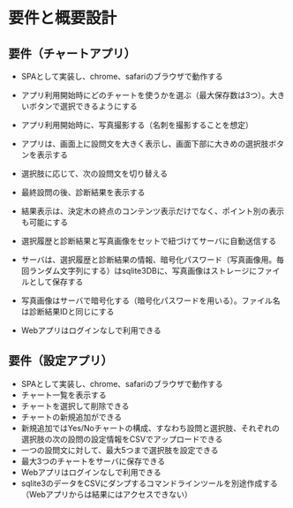# 要件と概要設計

## 要件（チャートアプリ）

* SPAとして実装し、chrome、safariのブラウザで動作する

* アプリ利用開始時にどのチャートを使うかを選ぶ（最大保存数は3つ）。大きいボタンで選択できるようにする

* アプリ利用開始時に、写真撮影する（名刺を撮影することを想定）

* アプリは、画面上に設問文を大きく表示し、画面下部に大きめの選択肢ボタンを表示する

* 選択肢に応じて、次の設問文を切り替える

* 最終設問の後、診断結果を表示する

* 結果表示は、決定木の終点のコンテンツ表示だけでなく、ポイント別の表示も可能にする

* 選択履歴と診断結果と写真画像をセットで紐づけてサーバに自動送信する

* サーバは、選択履歴と診断結果の情報、暗号化パスワード（写真画像用。毎回ランダム文字列にする）はsqlite3DBに、写真画像はストレージにファイルとして保存する

* 写真画像はサーバで暗号化する（暗号化パスワードを用いる）。ファイル名は診断結果IDと同じにする

* Webアプリはログインなしで利用できる

  

## 要件（設定アプリ）

* SPAとして実装し、chrome、safariのブラウザで動作する
* チャート一覧を表示する
* チャートを選択して削除できる
* チャートの新規追加ができる
* 新規追加ではYes/Noチャートの構成、すなわち設問と選択肢、それぞれの選択肢の次の設問の設定情報をCSVでアップロードできる
* 一つの設問文に対して、最大5つまで選択肢を設定できる
* 最大3つのチャートをサーバに保存できる
* Webアプリはログインなしで利用できる
* sqlite3のデータをCSVにダンプするコマンドラインツールを別途作成する（Webアプリからは結果にはアクセスできない）

